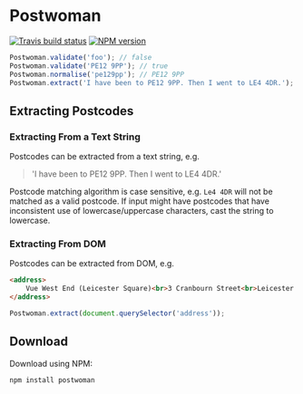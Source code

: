 <!--
This file has been generated using GitDown (https://github.com/gajus/gitdown).
Direct edits to this will be be overwritten. Look for GitDown markup file under ./.gitdown/ path.
-->
<h1 id="postwoman">Postwoman</h1>

[![Travis build status](http://img.shields.io/travis/gajus/postwoman/master.svg?style=flat)](https://travis-ci.org/gajus/postwoman)
[![NPM version](http://img.shields.io/npm/v/postwoman.svg?style=flat)](https://www.npmjs.org/package/postwoman)

```js
Postwoman.validate('foo'); // false
Postwoman.validate('PE12 9PP'); // true
Postwoman.normalise('pe129pp'); // PE12 9PP
Postwoman.extract('I have been to PE12 9PP. Then I went to LE4 4DR.'); // ['PE12 9PP', 'LE4 4DR']
```

<h2 id="postwoman-extracting-postcodes">Extracting Postcodes</h2>

<h3 id="postwoman-extracting-postcodes-extracting-from-a-text-string">Extracting From a Text String</h3>

Postcodes can be extracted from a text string, e.g.

> 'I have been to PE12 9PP. Then I went to LE4 4DR.'

Postcode matching algorithm is case sensitive, e.g. `Le4 4DR` will not be matched as a valid postcode. If input might have postcodes that have inconsistent use of lowercase/uppercase characters, cast the string to lowercase.

<h3 id="postwoman-extracting-postcodes-extracting-from-dom">Extracting From DOM</h3>

Postcodes can be extracted from DOM, e.g.

```html
<address>
    Vue West End (Leicester Square)<br>3 Cranbourn Street<br>Leicester Square<br>London<br>WC2H 7AL
</address>
```

```js
Postwoman.extract(document.querySelector('address'));
```

<h2 id="postwoman-download">Download</h2>

Download using NPM:

```sh
npm install postwoman
```